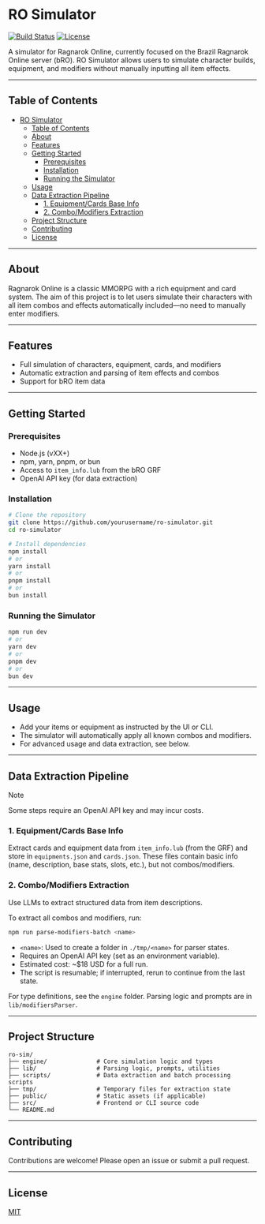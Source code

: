 # RO Simulator

[![Build Status](#)](#) [![License](#)](#)

A simulator for Ragnarok Online, currently focused on the Brazil Ragnarok Online server (bRO). RO Simulator allows users to simulate character builds, equipment, and modifiers without manually inputting all item effects.

---

## Table of Contents

- [RO Simulator](#ro-simulator)
  - [Table of Contents](#table-of-contents)
  - [About](#about)
  - [Features](#features)
  - [Getting Started](#getting-started)
    - [Prerequisites](#prerequisites)
    - [Installation](#installation)
    - [Running the Simulator](#running-the-simulator)
  - [Usage](#usage)
  - [Data Extraction Pipeline](#data-extraction-pipeline)
    - [1. Equipment/Cards Base Info](#1-equipmentcards-base-info)
    - [2. Combo/Modifiers Extraction](#2-combomodifiers-extraction)
  - [Project Structure](#project-structure)
  - [Contributing](#contributing)
  - [License](#license)

---

## About

Ragnarok Online is a classic MMORPG with a rich equipment and card system. The aim of this project is to let users simulate their characters with all item combos and effects automatically included—no need to manually enter modifiers.

---

## Features

- Full simulation of characters, equipment, cards, and modifiers
- Automatic extraction and parsing of item effects and combos
- Support for bRO item data



---

## Getting Started

### Prerequisites

- Node.js (vXX+)
- npm, yarn, pnpm, or bun
- Access to `item_info.lub` from the bRO GRF
- OpenAI API key (for data extraction)

### Installation

```bash
# Clone the repository
git clone https://github.com/yourusername/ro-simulator.git
cd ro-simulator

# Install dependencies
npm install
# or
yarn install
# or
pnpm install
# or
bun install
```

### Running the Simulator

```bash
npm run dev
# or
yarn dev
# or
pnpm dev
# or
bun dev
```

---

## Usage

- Add your items or equipment as instructed by the UI or CLI.
- The simulator will automatically apply all known combos and modifiers.
- For advanced usage and data extraction, see below.

---

## Data Extraction Pipeline

> [!Note]
> Some steps require an OpenAI API key and may incur costs.

### 1. Equipment/Cards Base Info

Extract cards and equipment data from `item_info.lub` (from the GRF) and store in `equipments.json` and `cards.json`. These files contain basic info (name, description, base stats, slots, etc.), but not combos/modifiers.

### 2. Combo/Modifiers Extraction

Use LLMs to extract structured data from item descriptions.

To extract all combos and modifiers, run:

```bash
npm run parse-modifiers-batch <name>
```

- `<name>`: Used to create a folder in `./tmp/<name>` for parser states.
- Requires an OpenAI API key (set as an environment variable).
- Estimated cost: ~$18 USD for a full run.
- The script is resumable; if interrupted, rerun to continue from the last state.

For type definitions, see the `engine` folder. Parsing logic and prompts are in `lib/modifiersParser`.

---

## Project Structure

```
ro-sim/
├── engine/              # Core simulation logic and types
├── lib/                 # Parsing logic, prompts, utilities
├── scripts/             # Data extraction and batch processing scripts
├── tmp/                 # Temporary files for extraction state
├── public/              # Static assets (if applicable)
├── src/                 # Frontend or CLI source code
└── README.md
```

---

## Contributing

Contributions are welcome! Please open an issue or submit a pull request.

---

## License

[MIT](./LICENSE)

